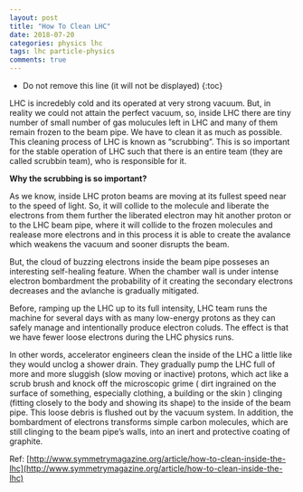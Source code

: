 ```yaml
---
layout: post
title: "How To Clean LHC"
date: 2018-07-20
categories: physics lhc
tags: lhc particle-physics
comments: true
---
```


- Do not remove this line (it will not be displayed)
  {:toc}

LHC is incredebly cold and its operated at very strong vacuum. But, in reality we could not attain the perfect vacuum, so, inside LHC there are tiny number of small number of gas molucules left in LHC and many of them remain frozen to the beam pipe. We have to clean it as much as possible. This cleaning process of LHC is known as “scrubbing”. This is so important for the stable operation of LHC such that there is an entire team (they are called scrubbin team), who is responsible for it.

**Why the scrubbing is so important?**

As we know, inside LHC proton beams are moving at its fullest speed near to the speed of light. So, it will collide to the molecule and liberate the electrons from them further the liberated electron may hit another proton or to the LHC beam pipe, where it will collide to the frozen molecules and realease more electrons and in this process it is able to create the avalance which weakens the vacuum and sooner disrupts the beam.

But, the cloud of buzzing electrons inside the beam pipe posseses an interesting self-healing feature. When the chamber wall is under intense electron bombardment the probability of it creating the secondary electrons decreases and the avlanche is gradually mitigated.

Before, ramping up the LHC up to its full intensity, LHC team runs the machine for several days with as many low-energy protons as they can safely manage and intentionally produce electron coluds. The effect is that we have fewer loose electrons during the LHC physics runs.

In other words, accelerator engineers clean the inside of the LHC a little like they would unclog a shower drain. They gradually pump the LHC full of more and more sluggish (slow moving or inactive) protons, which act like a scrub brush and knock off the microscopic grime ( dirt ingrained on the surface of something, especially clothing, a building or the skin ) clinging (fitting closely to the body and showing its shape) to the inside of the beam pipe. This loose debris is flushed out by the vacuum system. In addition, the bombardment of electrons transforms simple carbon molecules, which are still clinging to the beam pipe’s walls, into an inert and protective coating of graphite.

Ref: [http://www.symmetrymagazine.org/article/how-to-clean-inside-the-lhc](http://www.symmetrymagazine.org/article/how-to-clean-inside-the-lhc)
